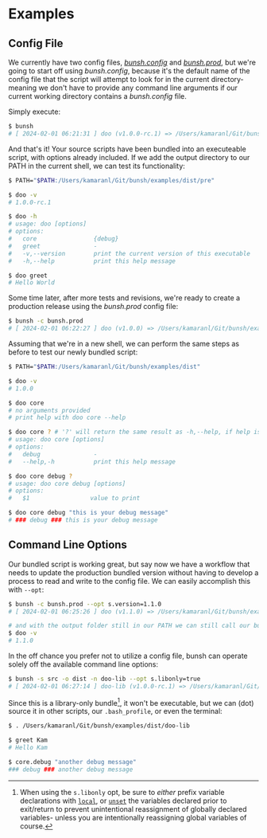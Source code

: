 # Examples

## Config File

We currently have two config files, *[bunsh.config](./bunsh.config)* and *[bunsh.prod](./bunsh.prod)*, but we're going to start off using *bunsh.config*, because it's the default name of the config file that the script will attempt to look for in the current directory- meaning we don't have to provide any command line arguments if our current working directory contains a *bunsh.config* file.

Simply execute:

```bash
$ bunsh
# [ 2024-02-01 06:21:31 ] doo (v1.0.0-rc.1) => /Users/kamaranl/Git/bunsh/examples/dist/pre/doo
```

And that's it! Your source scripts have been bundled into an executeable script, with options already included. If we add the output directory to our PATH in the current shell, we can test its functionality:

```bash
$ PATH="$PATH:/Users/kamaranl/Git/bunsh/examples/dist/pre"

$ doo -v
# 1.0.0-rc.1

$ doo -h
# usage: doo [options]
# options:
#   core                {debug}
#   greet               -
#   -v,--version        print the current version of this executable
#   -h,--help           print this help message

$ doo greet
# Hello World
```

Some time later, after more tests and revisions, we're ready to create a production release using the *bunsh.prod* config file:

```bash
$ bunsh -c bunsh.prod
# [ 2024-02-01 06:22:27 ] doo (v1.0.0) => /Users/kamaranl/Git/bunsh/examples/dist/doo
```

Assuming that we're in a new shell, we can perform the same steps as before to test our newly bundled script:

```bash
$ PATH="$PATH:/Users/kamaranl/Git/bunsh/examples/dist"

$ doo -v
# 1.0.0

$ doo core
# no arguments provided
# print help with doo core --help

$ doo core ? # '?' will return the same result as -h,--help, if help is available
# usage: doo core [options]
# options:
#   debug               -
#   --help,-h           print this help message

$ doo core debug ?
# usage: doo core debug [options]
# options:
#   $1                 value to print

$ doo core debug "this is your debug message"
# ### debug ### this is your debug message
```

## Command Line Options

Our bundled script is working great, but say now we have a workflow that needs to update the production bundled version without having to develop a process to read and write to the config file. We can easily accomplish this with `--opt`:

```bash
$ bunsh -c bunsh.prod --opt s.version=1.1.0
# [ 2024-02-01 06:25:26 ] doo (v1.1.0) => /Users/kamaranl/Git/bunsh/examples/dist/doo

# and with the output folder still in our PATH we can still call our bundled script directly
$ doo -v
# 1.1.0
```

In the off chance you prefer not to utilize a config file, bunsh can operate solely off the available command line options:

```bash
$ bunsh -s src -o dist -n doo-lib --opt s.libonly=true
# [ 2024-02-01 06:27:14 ] doo-lib (v1.0.0-rc.1) => /Users/kamaranl/Git/bunsh/examples/dist/doo-lib
```

Since this is a library-only bundle[^1], it won't be executable, but we can (dot) source it in other scripts, our `.bash_profile`, or even the terminal:

```bash
$ . /Users/kamaranl/Git/bunsh/examples/dist/doo-lib

$ greet Kam
# Hello Kam

$ core.debug "another debug message"
### debug ### another debug message
```

[^1]: When using the `s.libonly` opt, be sure to *either* prefix variable declarations with [`local`](https://www.gnu.org/software/bash/manual/bash.html#index-local), or [`unset`](https://www.gnu.org/software/bash/manual/bash.html#index-unset) the variables declared prior to exit/return to prevent unintentional reassignment of globally declared variables- unless you are intentionally reassigning global variables of course.
